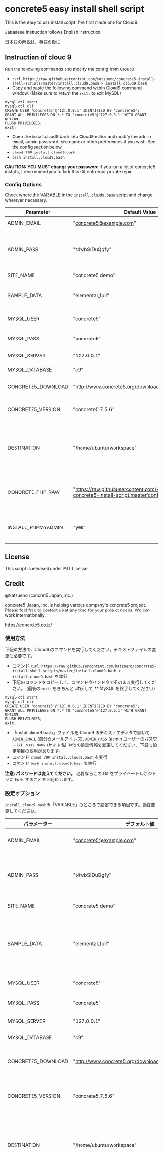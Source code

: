# concrete5 easy install shell script

This is the easy to use install script.
I've first made one for Cloud9.

Japanese instruction follows English instruction.

日本語の解説は、英語の後に

## Instruction of cloud 9

Run the following commands and modify the config from Cloud9

- `curl https://raw.githubusercontent.com/katzueno/concrete5-install-shell-scripts/master/install.cloud9.bash > install.cloud9.bash`
- Copy and paste the following command within Cloud9 command window. (Make sure to *return* the `exit;` to exit MySQL)
```
mysql-ctl start
mysql-ctl cli
CREATE USER 'concrete5'@'127.0.0.1' IDENTIFIED BY 'concrete5';
GRANT ALL PRIVILEGES ON *.* TO 'concrete5'@'127.0.0.1' WITH GRANT OPTION;
FLUSH PRIVILEGES;
exit;

```
- Open the install.cloud9.bash into Cloud9 editor and modify the admin email, admin password, site name or other preferences if you wish. See the config section below.
- `chmod 700 install.cloud9.bash`
- `bash install.cloud9.bash`

**CAUTION: YOU MUST change your password** If you run a lot of concrete5 installs, I recommend you to fork this Git onto your private repo.

### Config Options

Check where the VARIABLE in the  `install.cloud9.bash` script and change wherever necessary. 

Parameter           | Default Value | Description
----------          | ------------ | -----
ADMIN_EMAIL         | "concrete5@example.com" | Change it to your email address
ADMIN_PASS          | "t4wbSIDuQgfy" | **IMPORTANT!** This is your concrete5's admin password. So make sure to change it.
SITE_NAME           | "concrete5 demo" | concrete5 site name.
SAMPLE_DATA         | "elemental_full" | If you want to install the blank sample data, use "elemental_blank"
MYSQL_USER          | "concrete5" | You need to create the MySQL User.
MYSQL_PASS          | "concrete5" | You need to create the MySQL Password
MYSQL_SERVER        | "127.0.0.1" | MySQL Server Address
MYSQL_DATABASE      | "c9" | MySQL Database Name
CONCRETE5_DOWNLOAD  | "http://www.concrete5.org/download_file/-/view/85780/" | This is download URL of concrete5 zip file
CONCRETE5_VERSION   | "concrete5.7.5.6" | You MUST change it you are downloading the different version
DESTINATION         | "/home/ubuntu/workspace" | This script will install onto the top directory of Cloud9. Change it if you wish to install onto different directory.
CONCRETE_PHP_RAW    | "https://raw.githubusercontent.com/katzueno/cloud9-concrete5-install-script/master/config/concrete.php" | This is the special script to be able to run concrete5 on Cloud9. [Read here](https://www.concrete5.org/community/forums/installation/concrete5-on-cloud9/) for more detail.
INSTALL_PHPMYADMIN  | "yes" | "yes" to install phpMyAdmin. Remove this line if you don't want to.

## License

This script is released under MIT License.

## Credit

@katzueno (concret5 Japan, Inc.)

concrete5 Japan, Inc. is helping various company's concrete5 project. Please feel free to contact us at any time for your project needs. We can work internationally.

https://concrete5.co.jp/


### 使用方法

下記の方法で、Cloud9 のコマンドを実行してください。テキストファイルの変更も必要です。

- コマンド `curl https://raw.githubusercontent.com/katzueno/concrete5-install-shell-scripts/master/install.cloud9.bash > install.cloud9.bash` を実行
- 下記のコマンドをコピーして、コマンドウインドウでそのまま実行してください。 (最後の`exit;` をきちんと *改行* して ** MySQL を終了してください)
```
mysql-ctl start
mysql-ctl cli
CREATE USER 'concrete5'@'127.0.0.1' IDENTIFIED BY 'concrete5';
GRANT ALL PRIVILEGES ON *.* TO 'concrete5'@'127.0.0.1' WITH GRANT OPTION;
FLUSH PRIVILEGES;
exit;

```
- 「instal.cloud9.bash」ファイルを Cloud9 のテキストエディタで開いて `ADMIN_EMAIL` (自分のメールアドレス), `ADMIN_PASS` (admin ユーザーのパスワード) , `SITE_NAME` (サイト名) や他の設定情報を変更してください。下記に設定項目の説明があります。
- コマンド `chmod 700 install.cloud9.bash` を実行
- コマンド `bash install.cloud9.bash` を実行


**注意: パスワードは変えてください。** 必要ならこの Git をプライベートレポジトリに Fork することをお勧めします。


### 設定オプション

`install.cloud9.bash`の「VARIABLE」のところで設定できる項目です。適宜変更してください。


パラメーター        | デフォルト値 | 説明
----------          | ------------ | -----
ADMIN_EMAIL         | "concrete5@example.com" | 自分のメールアドレスに変更してください。
ADMIN_PASS          | "t4wbSIDuQgfy" | **重要!** これは concrete5 の「admin」のパスワードです。必ず変更してください。
SITE_NAME           | "concrete5 demo" | concrete5 サイト名です。
SAMPLE_DATA         | "elemental_full" | Elemental のサンプルコンテンツをインストールします。空白のサイトを希望する場合は "elemental_blank" と入力してください。
MYSQL_USER          | "concrete5" | You need to create the MySQL User.
MYSQL_PASS          | "concrete5" | You need to create the MySQL Password
MYSQL_SERVER        | "127.0.0.1" | MySQL サーバーのアドレスです。
MYSQL_DATABASE      | "c9" | MySQL データベース名です。
CONCRETE5_DOWNLOAD  | "http://www.concrete5.org/download_file/-/view/85780/" | これは concrete5 本体パッケージのダウンロード先 URL です。
CONCRETE5_VERSION   | "concrete5.7.5.6" | 上記 concrete5 の ZIP ファイルを解答した時に生成されるフォルダ名です。
DESTINATION         | "/home/ubuntu/workspace" | concrete5 のインストール先ディレクトリを指定します。デフォルトでは Cloud9 のトップディレクトリにインストールします。
CONCRETE_PHP_RAW    | "https://raw.githubusercontent.com/katzueno/cloud9-concrete5-install-script/master/config/concrete.php" | Cloud9 で concrete5 を動かすための config ファイルです。詳細は[こちら](https://concrete5.co.jp/blog/cloud9-concrete5)をご覧ください。
INSTALL_PHPMYADMIN  | "yes" | "yes" で phpMyAdmin をインストールします。必要なければコメントアウトするか、この行を削除してください。

## クレジット

@katzueno

コンクリートファイブジャパン株式会社では、企業・団体様の concrete5 サイト制作や制作会社様のプロジェクトのサポートを行っています。

https://concrete5.co.jp/
